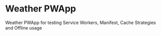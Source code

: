 # Weather PWApp
Weather PWApp for testing Service Workers, Manifest, Cache Strategies and Offline usage
